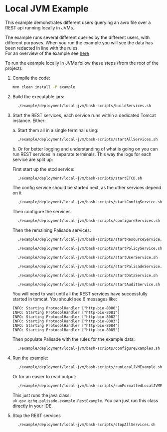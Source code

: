 # Local JVM Example

This example demonstrates different users querying an avro file over a REST api running locally in JVMs.

The example runs several different queries by the different users, with different purposes. When you run the example you will see the data has been redacted in line with the rules.  
For an overview of the example see [here](../../README.md)

To run the example locally in JVMs follow these steps (from the root of the project):

 1. Compile the code:
    ```bash
    mvn clean install -P example
    ```
 
2.  Build the executable jars:
     ```bash
       ./example/deployment/local-jvm/bash-scripts/buildServices.sh
     ```

3. Start the REST services, each service runs within a dedicated Tomcat instance. Either:

    a. Start them all in a single terminal using:
    ```bash
      ./example/deployment/local-jvm/bash-scripts/startAllServices.sh
    ```
    
    b. Or for better logging and understanding of what is going on you can
 run REST services in separate terminals. This way the logs for each
 service are split up:
 
    First start up the etcd service:
    ```bash
      ./example/deployment/local-jvm/bash-scripts/startETCD.sh
    ```
    The config service should be started next, as the other services depend on it
    ```bash
      ./example/deployment/local-jvm/bash-scripts/startConfigService.sh
    ```
    Then configure the services:
    ```bash
      ./example/deployment/local-jvm/bash-scripts/configureServices.sh
    ```
    Then the remaining Palisade services:
    ```bash
      ./example/deployment/local-jvm/bash-scripts/startResourceService.sh
    ```
    ```bash
      ./example/deployment/local-jvm/bash-scripts/startPolicyService.sh
    ```
    ```bash
      ./example/deployment/local-jvm/bash-scripts/startUserService.sh
    ```
    ```bash
      ./example/deployment/local-jvm/bash-scripts/startPalisadeService.sh
    ```
    ```bash
      ./example/deployment/local-jvm/bash-scripts/startDataService.sh
    ```
    ```bash
      ./example/deployment/local-jvm/bash-scripts/startAuditService.sh
    ```
    
    You will need to wait until all the REST services have successfully started in tomcat. 
    You should see 6 messages like:
    ```
    INFO: Starting ProtocolHandler ["http-bio-8080"]
    INFO: Starting ProtocolHandler ["http-bio-8081"]
    INFO: Starting ProtocolHandler ["http-bio-8082"]
    INFO: Starting ProtocolHandler ["http-bio-8083"]
    INFO: Starting ProtocolHandler ["http-bio-8084"]
    INFO: Starting ProtocolHandler ["http-bio-8085"]
    ```
    
    Then populate Palisade with the rules for the example data:
    ```bash
      ./example/deployment/local-jvm/bash-scripts/configureExamples.sh
    ```

4. Run the example:
    ```bash
      ./example/deployment/local-jvm/bash-scripts/runLocalJVMExample.sh
    ```
   Or for an easier to read output:
    ```bash
      ./example/deployment/local-jvm/bash-scripts/runFormattedLocalJVMExample.sh
    ```     
    
    This just runs the java class: `uk.gov.gchq.palisade.example.RestExample`. You can just run this class directly in your IDE.

5. Stop the REST services
    ```bash
      ./example/deployment/local-jvm/bash-scripts/stopAllServices.sh
    ```

